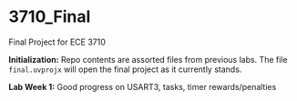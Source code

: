 # 3710_Final
Final Project for ECE 3710

**Initialization:** Repo contents are assorted files from previous labs. The file `final.uvprojx` will open the final project as it currently stands.

**Lab Week 1:** Good progress on USART3, tasks, timer rewards/penalties
